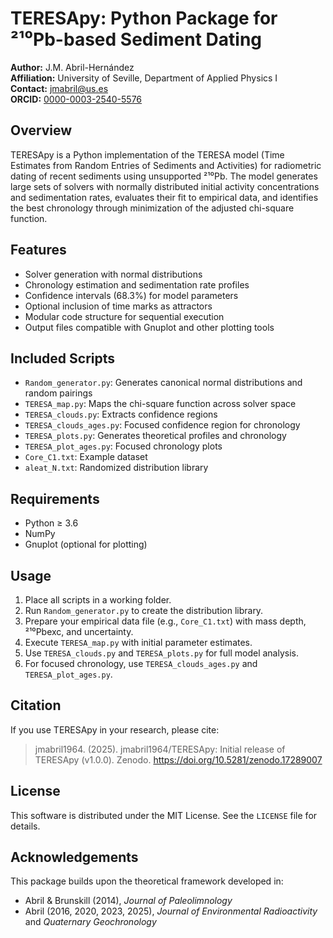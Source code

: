 # TERESApy: Python Package for ²¹⁰Pb-based Sediment Dating

**Author:** J.M. Abril-Hernández  
**Affiliation:** University of Seville, Department of Applied Physics I  
**Contact:** jmabril@us.es  
**ORCID:** [0000-0003-2540-5576](https://orcid.org/0000-0003-2540-5576)

## Overview

TERESApy is a Python implementation of the TERESA model (Time Estimates from Random Entries of Sediments and Activities) for radiometric dating of recent sediments using unsupported ²¹⁰Pb. The model generates large sets of solvers with normally distributed initial activity concentrations and sedimentation rates, evaluates their fit to empirical data, and identifies the best chronology through minimization of the adjusted chi-square function.

## Features

- Solver generation with normal distributions
- Chronology estimation and sedimentation rate profiles
- Confidence intervals (68.3%) for model parameters
- Optional inclusion of time marks as attractors
- Modular code structure for sequential execution
- Output files compatible with Gnuplot and other plotting tools

## Included Scripts

- `Random_generator.py`: Generates canonical normal distributions and random pairings
- `TERESA_map.py`: Maps the chi-square function across solver space
- `TERESA_clouds.py`: Extracts confidence regions
- `TERESA_clouds_ages.py`: Focused confidence region for chronology
- `TERESA_plots.py`: Generates theoretical profiles and chronology
- `TERESA_plot_ages.py`: Focused chronology plots
- `Core_C1.txt`: Example dataset
- `aleat_N.txt`: Randomized distribution library

## Requirements

- Python ≥ 3.6
- NumPy
- Gnuplot (optional for plotting)

## Usage

1. Place all scripts in a working folder.
2. Run `Random_generator.py` to create the distribution library.
3. Prepare your empirical data file (e.g., `Core_C1.txt`) with mass depth, ²¹⁰Pbexc, and uncertainty.
4. Execute `TERESA_map.py` with initial parameter estimates.
5. Use `TERESA_clouds.py` and `TERESA_plots.py` for full model analysis.
6. For focused chronology, use `TERESA_clouds_ages.py` and `TERESA_plot_ages.py`.

## Citation

If you use TERESApy in your research, please cite:

> jmabril1964. (2025). jmabril1964/TERESApy: Initial release of TERESApy (v1.0.0). Zenodo. https://doi.org/10.5281/zenodo.17289007

## License

This software is distributed under the MIT License. See the `LICENSE` file for details.

## Acknowledgements

This package builds upon the theoretical framework developed in:
- Abril & Brunskill (2014), *Journal of Paleolimnology*
- Abril (2016, 2020, 2023, 2025), *Journal of Environmental Radioactivity* and *Quaternary Geochronology*

